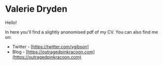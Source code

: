 # Valerie Dryden

Hello! 

In here you'll find a slightly anonomised pdf of my CV. You can also find me on:

* Twitter - [https://twitter.com/vgibson]
* Blog - [https://outragedpinkracoon.com](https://outragedpinkracoon.com)
